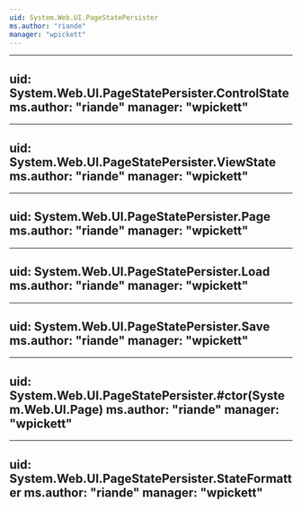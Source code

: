 ```yaml
---
uid: System.Web.UI.PageStatePersister
ms.author: "riande"
manager: "wpickett"
---
```


---
uid: System.Web.UI.PageStatePersister.ControlState
ms.author: "riande"
manager: "wpickett"
---

---
uid: System.Web.UI.PageStatePersister.ViewState
ms.author: "riande"
manager: "wpickett"
---

---
uid: System.Web.UI.PageStatePersister.Page
ms.author: "riande"
manager: "wpickett"
---

---
uid: System.Web.UI.PageStatePersister.Load
ms.author: "riande"
manager: "wpickett"
---

---
uid: System.Web.UI.PageStatePersister.Save
ms.author: "riande"
manager: "wpickett"
---

---
uid: System.Web.UI.PageStatePersister.#ctor(System.Web.UI.Page)
ms.author: "riande"
manager: "wpickett"
---

---
uid: System.Web.UI.PageStatePersister.StateFormatter
ms.author: "riande"
manager: "wpickett"
---
